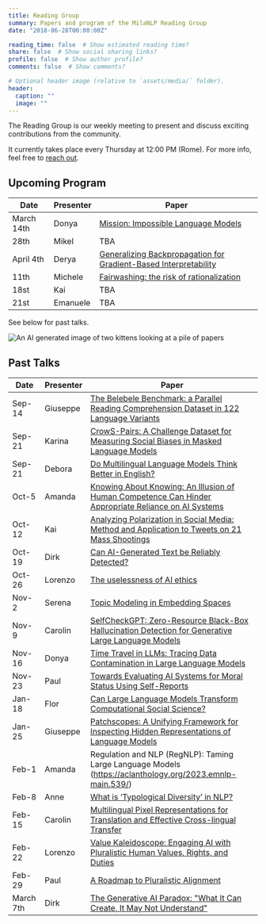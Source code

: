 ```yaml
---
title: Reading Group
summary: Papers and program of the MilaNLP Reading Group
date: "2018-06-28T00:00:00Z"

reading_time: false  # Show estimated reading time?
share: false  # Show social sharing links?
profile: false  # Show author profile?
comments: false  # Show comments?

# Optional header image (relative to `assets/media/` folder).
header:
  caption: ""
  image: ""
---
```


The Reading Group is our weekly meeting to present and discuss exciting contributions from the community.

It currently takes place every Thursday at 12:00 PM (Rome). For more info, feel free to [reach out](mailto:donya.rooein@unibocconi.it).

## Upcoming Program

| Date | Presenter | Paper |
| ---- | ----------- | ---- | 
| March 14th | Donya | [Mission: Impossible Language Models](https://arxiv.org/abs/2401.06416) |
| 28th | Mikel | TBA |
| April 4th | Derya | [Generalizing Backpropagation for Gradient-Based Interpretability](https://arxiv.org/abs/2307.03056) |
| 11th | Michele | [Fairwashing: the risk of rationalization](https://arxiv.org/abs/1901.09749) |
| 18st | Kai | TBA |
| 21st | Emanuele | TBA |


See below for past talks.

<!-- - Sep-14, Giuseppe, [The Belebele Benchmark: a Parallel Reading Comprehension Dataset in 122 Language Variants](https://arxiv.org/abs/2308.16884)
- Sep-21, Karina, [CrowS-Pairs: A Challenge Dataset for Measuring Social Biases in Masked Language Models](https://aclanthology.org/2020.emnlp-main.154.pdf)
- Sep-28, Debora, [Do Multilingual Language Models Think Better in English?](https://arxiv.org/abs/2308.01223)
- Oct-5, Amanda, [Knowing About Knowing: An Illusion of Human Competence Can Hinder Appropriate Reliance on AI Systems](https://dl.acm.org/doi/10.1145/3544548.3581025)
- Oct-12, Kai, [Analyzing Polarization in Social Media: Method and Application to Tweets on 21 Mass Shootings](https://aclanthology.org/N19-1304.pdf)
- Oct-19, Dirk, [Can AI-Generated Text be Reliably Detected?](https://arxiv.org/pdf/2303.11156.pdf)
- Oct-26, Lorenzo
- Nov-2,
- Nov-9
- Nov-16, Donya	
- Nov-23, Paul	
- Nov-30, Flor	
- Dec-7, *break (EMNLP)*
- Dec-14 
- Dec-21
- Dec-28, *break (Christmas)* -->

![An AI generated image of two kittens looking at a pile of papers](https://storage.googleapis.com/pai-images/4052a8b4bb134ffb953b417e3a03da6e.jpeg)

## Past Talks

| Date      | Presenter | Paper |
| ----------- | ----------- | ---- |
| Sep-14 | Giuseppe | [The Belebele Benchmark: a Parallel Reading Comprehension Dataset in 122 Language Variants](https://arxiv.org/abs/2308.16884) |
| Sep-21 | Karina | [CrowS-Pairs: A Challenge Dataset for Measuring Social Biases in Masked Language Models](https://aclanthology.org/2020.emnlp-main.154.pdf)
| Sep-21 | Debora | [Do Multilingual Language Models Think Better in English?](https://arxiv.org/abs/2308.01223) |
| Oct-5 | Amanda | [Knowing About Knowing: An Illusion of Human Competence Can Hinder Appropriate Reliance on AI Systems](https://dl.acm.org/doi/10.1145/3544548.3581025) |
| Oct-12 | Kai | [Analyzing Polarization in Social Media: Method and Application to Tweets on 21 Mass Shootings](https://aclanthology.org/N19-1304.pdf) |
| Oct-19 | Dirk | [Can AI-Generated Text be Reliably Detected?](https://arxiv.org/pdf/2303.11156.pdf) |
| Oct-26 | Lorenzo | [The uselessness of AI ethics](https://link.springer.com/article/10.1007/s43681-022-00209-w) |
| Nov-2 | Serena | [Topic Modeling in Embedding Spaces](https://direct.mit.edu/tacl/article/doi/10.1162/tacl_a_00325/96463/Topic-Modeling-in-Embedding-Spaces) |
| Nov-9 | Carolin | [SelfCheckGPT: Zero-Resource Black-Box Hallucination Detection for Generative Large Language Models](https://arxiv.org/abs/2303.08896) |
| Nov-16 | Donya | [Time Travel in LLMs: Tracing Data Contamination in Large Language Models](https://arxiv.org/abs/2308.08493) |
| Nov-23 | Paul | [Towards Evaluating AI Systems for Moral Status Using Self-Reports](https://arxiv.org/abs/2311.08576) |
| Jan-18 | Flor | [Can Large Language Models Transform Computational Social Science?](https://arxiv.org/abs/2305.03514) |
| Jan-25 | Giuseppe | [Patchscopes: A Unifying Framework for Inspecting Hidden Representations of Language Models](https://arxiv.org/abs/2401.06102) |
| Feb-1 | Amanda | Regulation and NLP (RegNLP): Taming Large Language Models (https://aclanthology.org/2023.emnlp-main.539/) |
| Feb-8 | Anne | [What is ‘Typological Diversity’ in NLP?](https://arxiv.org/pdf/2402.04222.pdf) |
| Feb-15 | Carolin | [Multilingual Pixel Representations for Translation and Effective Cross-lingual Transfer](https://aclanthology.org/2023.emnlp-main.854.pdf) |
| Feb-22 | Lorenzo | [Value Kaleidoscope: Engaging AI with Pluralistic Human Values, Rights, and Duties](https://arxiv.org/abs/2309.00779)
| Feb-29 | Paul | [A Roadmap to Pluralistic Alignment](https://arxiv.org/abs/2402.05070) |
| March 7th | Dirk | [The Generative AI Paradox: "What It Can Create, It May Not Understand"](https://arxiv.org/abs/2311.00059) |
